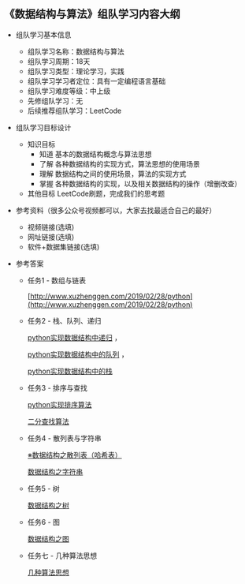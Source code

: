 ## 《数据结构与算法》组队学习内容大纲
 * 组队学习基本信息
    * 组队学习名称：数据结构与算法
    * 组队学习周期：18天
    * 组队学习类型：理论学习，实践
    * 组队学习学习者定位：具有一定编程语言基础
    * 组队学习难度等级：中上级
    * 先修组队学习：无
    * 后续推荐组队学习：LeetCode
* 组队学习目标设计
    * 知识目标 
        * 知道 基本的数据结构概念与算法思想
        * 了解 各种数据结构的实现方式，算法思想的使用场景
        * 理解 数据结构之间的使用场景，算法的实现方式
        * 掌握 各种数据结构的实现，以及相关数据结构的操作（增删改查）
    * 其他目标 LeetCode刷题，完成我们的思考题

* 参考资料（很多公众号视频都可以，大家去找最适合自己的最好）
    * 视频链接(选填)
    * 网址链接(选填)
    * 软件+数据集链接(选填)
* 参考答案
	* 任务1 - 数组与链表
	
        [http://www.xuzhenggen.com/2019/02/28/python](http://www.xuzhenggen.com/2019/02/28/python)

	* 任务2 - 栈、队列、递归
	
        [python实现数据结构中递归](https://cathy3.github.io/2019/03/02/%E9%80%92%E5%BD%92(python)/) ， 
        
        [python实现数据结构中的队列](https://cathy3.github.io/2019/03/01/python-algo-queue/) ，
       
        [python实现数据结构中的栈](https://cathy3.github.io/2019/03/01/python_leetcode-stack(0)/)

	* 任务3 - 排序与查找
	
        [python实现排序算法](https://cathy3.github.io/2019/08/19/python-leetcode-sorting(1)/)
        
        [二分查找算法](https://cathy3.github.io/2019/06/10/python_leetcode-binary-search(2)/)

	* 任务4 - 散列表与字符串
	
        [※数据结构之散列表（哈希表）]([https://sweets.ml/2019/03/06/datastructure-hash/)
       
        [数据结构之字符串](https://sweets.ml/2019/03/08/datastructure-string/)

	* 任务5 - 树
	
        [数据结构之树](https://sweets.ml/2019/03/09/datastructure-tree/)

	* 任务6 - 图
	
        [数据结构之图](https://sweets.ml/2019/03/11/datastructure-graph/)

	* 任务七 - 几种算法思想
	
        [几种算法思想](https://github.com/zuiing/ProgrammingTraining/tree/master/Task7-Algorithms)


    